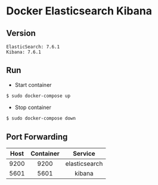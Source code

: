# Docker Elasticsearch Kibana

## Version
```
ElasticSearch: 7.6.1
Kibana: 7.6.1
```

## Run
* Start container
```sh
$ sudo docker-compose up
```
  
* Stop container
```sh
$ sudo docker-compose down
```

## Port Forwarding
|Host|Container|Service|
|:---:|:---:|:---:|
|9200|9200|elasticsearch|
|5601|5601|kibana|
